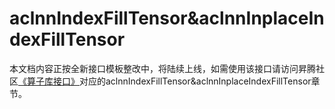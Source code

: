 # aclnnIndexFillTensor&aclnnInplaceIndexFillTensor

本文档内容正按全新接口模板整改中，将陆续上线，如需使用该接口请访问昇腾社区[《算子库接口》](https://hiascend.com/document/redirect/CannCommunityOplist)对应的aclnnIndexFillTensor&aclnnInplaceIndexFillTensor章节。